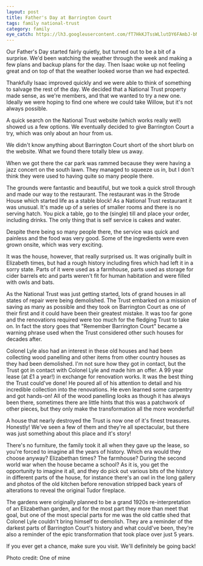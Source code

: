 ```yaml
---
layout: post
title: Father's Day at Barrington Court
tags: family national-trust 
category: family
eye_catch: https://lh3.googleusercontent.com/fT7HkKJTssWLlutDY6FAmbJ-bN2zc7D4s4xOAxExuGljHmzjrbNNM6kYy708cjT27Fv1xaTEfOelqaycg9JzHqhqyEG1VFwzDCIcQGGlsDLE6IlgM5hqVSmPO_IFd19ipnTXa8rXLMo=w1280-h720-no
---
```


Our Father's Day started fairly quietly, but turned out to be a bit of a surprise. We'd been watching the weather through the week and making a few plans and backup plans for the day. Then Isaac woke up not feeling great and on top of that the weather looked worse than we had expected.

Thankfully Isaac improved quickly and we were able to think of something to salvage the rest of the day. We decided that a National Trust property made sense, as we're members, and that we wanted to try a new one. Ideally we were hoping to find one where we could take Willow, but it's not always possible.

A quick search on the National Trust website (which works really well) showed us a few options. We eventually decided to give Barrington Court a try, which was only about an hour from us.

<!--more-->

We didn't know anything about Barrington Court short of the short blurb on the website. What we found there totally blew us away. 

When we got there the car park was rammed because they were having a jazz concert on the south lawn. They managed to squeeze us in, but I don't think they were used to having quite so many people there.

The grounds were fantastic and beautiful, but we took a quick stroll through and made our way to the restaurant. The restaurant was in the Strode House which started life as a stable block! As a National Trust restaurant it was unusual. It's made up of a series of smaller rooms and there is no serving hatch. You pick a table, go to the (single) till and place your order, including drinks. The only thing that is self service is cakes and water.

Despite there being so many people there, the service was quick and painless and the food was very good. Some of the ingredients were even grown onsite, which was very exciting.

It was the house, however, that really surprised us. It was originally built in Elizabeth times, but had a rough history including fires which had left it in a sorry state. Parts of it were used as a farmhouse, parts used as storage for cider barrels etc and parts weren't fit for human habitation and were filled with owls and bats.

As the National Trust was just getting started, lots of grand houses in all states of repair were being demolished. The Trust embarked on a mission of saving as many as possible and they took on Barrington Court as one of their first and it could have been their greatest mistake. It was too far gone and the renovations required were too much for the fledging Trust to take on. In fact the story goes that "Remember Barrington Court" became a warning phrase used when the Trust considered other such houses for decades after.

Colonel Lyle also had an interest in these old houses and had been collecting wood panelling and other items from other country houses as they had been demolished. I'm not sure how they got in contact, but the Trust got in contact with Colonel Lyle and made him an offer. A 99 year lease (at £1 a year!) in exchange for renovation works. It was the best thing the Trust could've done! He poured all of his attention to detail and his incredible collection into the renovations. He even learned some carpentry and got hands-on! All of the wood panelling looks as though it has always been there, sometimes there are little hints that this was a patchwork of other pieces, but they only make the transformation all the more wonderful!

A house that nearly destroyed the Trust is now one of it's finest treasures. Honestly! We've seen a few of them and they're all spectacular, but there was just something about this place and it's story!

There's no furniture, the family took it all when they gave up the lease, so you're forced to imagine all the years of history. Which era would they choose anyway? Elizabethan times? The farmhouse? During the second world war when the house became a school? As it is, you get the opportunity to imagine it all, and they do pick out various bits of the history in different parts of the house, for instance there's an owl in the long gallery and photos of the old kitchen before renovation stripped back years of alterations to reveal the original Tudor fireplace.

The gardens were originally planned to be a grand 1920s re-interpretation of an Elizabethan garden, and for the most part they more than meet that goal, but one of the most special parts for me was the old cattle shed that Colonel Lyle couldn't bring himself to demolish. They are a reminder of the darkest parts of Barrington Court's history and what could've been, they're also a reminder of the epic transformation that took place over just 5 years.

If you ever get a chance, make sure you visit. We'll definitely be going back!

Photo credit: One of mine
